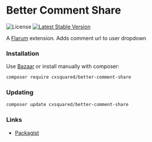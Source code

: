 # Better Comment Share

![License](https://img.shields.io/badge/license-MIT-blue.svg) [![Latest Stable Version](https://img.shields.io/packagist/v/cxsquared/better-comment-share.svg)](https://packagist.org/packages/cxsquared/better-comment-share)

A [Flarum](http://flarum.org) extension. Adds comment url to user dropdown

### Installation

Use [Bazaar](https://discuss.flarum.org/d/5151-flagrow-bazaar-the-extension-marketplace) or install manually with composer:

```sh
composer require cxsquared/better-comment-share
```

### Updating

```sh
composer update cxsquared/better-comment-share
```

### Links

- [Packagist](https://packagist.org/packages/cxsquared/better-comment-share)
